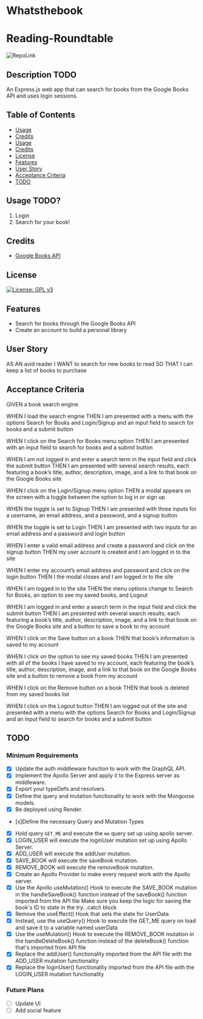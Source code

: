 # Whatsthebook

# Reading-Roundtable

![RepoLink](https://github.com/lelisiario/Whatsthebook)


## Description TODO

An Express.js web app that can search for books from the Google Books API and uses login sessions.


## Table of Contents

- [Usage](#usage)
- [Credits](#credits)
- [Usage](#usage)
- [Credits](#credits)
- [License](#license)
- [Features](#features)
- [User Story](#user-story)
- [Acceptance Criteria](#acceptance-criteria)
- [TODO](#todo)

## Usage TODO?

1. Login
2. Search for your book!

## Credits

- [Google Books API](https://developers.google.com/books)

## License

[![License: GPL v3](https://img.shields.io/badge/License-GPLv3-blue.svg)](https://www.gnu.org/licenses/gpl-3.0)

## Features

- Search for books through the Google Books API
- Create an account to build a personal library

## User Story

AS AN avid reader
I WANT to search for new books to read
SO THAT I can keep a list of books to purchase

## Acceptance Criteria
GIVEN a book search engine

WHEN I load the search engine
THEN I am presented with a menu with the options Search for Books and Login/Signup and an input field to search for books and a submit button

WHEN I click on the Search for Books menu option
THEN I am presented with an input field to search for books and a submit button

WHEN I am not logged in and enter a search term in the input field and click the submit button
THEN I am presented with several search results, each featuring a book’s title, author, description, image, and a link to that book on the Google Books site

WHEN I click on the Login/Signup menu option
THEN a modal appears on the screen with a toggle between the option to log in or sign up

WHEN the toggle is set to Signup
THEN I am presented with three inputs for a username, an email address, and a password, and a signup button

WHEN the toggle is set to Login
THEN I am presented with two inputs for an email address and a password and login button

WHEN I enter a valid email address and create a password and click on the signup button
THEN my user account is created and I am logged in to the site

WHEN I enter my account’s email address and password and click on the login button
THEN I the modal closes and I am logged in to the site

WHEN I am logged in to the site
THEN the menu options change to Search for Books, an option to see my saved books, and Logout

WHEN I am logged in and enter a search term in the input field and click the submit button
THEN I am presented with several search results, each featuring a book’s title, author, description, image, and a link to that book on the Google Books site and a button to save a book to my account

WHEN I click on the Save button on a book
THEN that book’s information is saved to my account

WHEN I click on the option to see my saved books
THEN I am presented with all of the books I have saved to my account, each featuring the book’s title, author, description, image, and a link to that book on the Google Books site and a button to remove a book from my account

WHEN I click on the Remove button on a book
THEN that book is deleted from my saved books list

WHEN I click on the Logout button
THEN I am logged out of the site and presented with a menu with the options Search for Books and Login/Signup and an input field to search for books and a submit button  

## TODO

### Minimum Requirements
- [x] Update the auth middleware function to work with the GraphQL API.
- [x] Implement the Apollo Server and apply it to the Express server as middleware.
- [x] Export your typeDefs and resolvers.
- [x] Define the query and mutation functionality to work with the Mongoose models.
- [x] Be deployed using Render.
- [x]Define the necessary Query and Mutation Types
- [x] Hold query ```GET_ME``` and execute the ```me``` query set up using apollo server.
- [x] LOGIN_USER will execute the loginUser mutation set up using Apollo Server.
- [x] ADD_USER will execute the addUser mutation.
- [x] SAVE_BOOK will execute the saveBook mutation.
- [x] REMOVE_BOOK will execute the removeBook mutation.
- [x] Create an Apollo Provider to make every request work with the Apollo server.
- [x] Use the Apollo useMutation() Hook to execute the SAVE_BOOK mutation in the handleSaveBook() function instead of the saveBook() function imported from the API file
Make sure you keep the logic for saving the book's ID to state in the try...catch block
- [x] Remove the useEffect() Hook that sets the state for UserData
- [x] Instead, use the useQuery() Hook to execute the GET_ME query on load and save it to a variable named userData
- [x] Use the useMutation() Hook to execute the REMOVE_BOOK mutation in the handleDeleteBook() function instead of the deleteBook() function that's imported from API file
- [x] Replace the addUser() functionality imported from the API file with the ADD_USER mutation functionality
- [x] Replace the loginUser() functionality imported from the API file with the LOGIN_USER mutation functionality

### Future Plans
- [ ] Update UI
- [ ] Add social feature